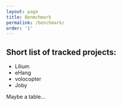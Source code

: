 ```yaml
---
layout: page
title: Benmchmark
permalink: /benchmark/
order: '1'
---
```



## Short list of tracked projects:

- Lilium
- eHang
- volocopter
- Joby

Maybe a table...